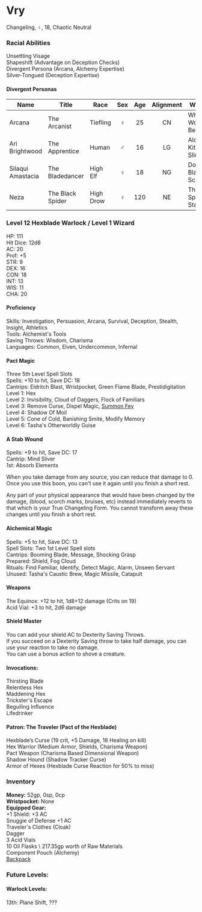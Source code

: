 # Vry 
Changeling, ♀, 18, Chaotic Neutral

### Racial Abilities
Unsettling Visage \
Shapeshift (Advantage on Deception Checks) \
Divergent Persona (Arcana, Alchemy Expertise) \
Silver-Tongued (Deception Expertise)

#### Divergent Personas
| Name              | Title             |   Race    | Sex | Age | Alignment |         Weapon         | Familiar |
| ----------------- | ----------------- | --------- |:---:|:---:|:---------:| ---------------------- | -------- |
| Arcana            | The Arcanist      | Tiefling  |  ♀  | 25  |    CN     | Whatever Work Best     | Gargoyle |
| Ari Brightwood    | The Apprentice    | Human     |  ♂  | 16  |    LG     | Alchemy Kit & Sling    | Octopus  |
| Silaqui Amastacia | The Bladedancer   | High Elf  |  ♀  | 18  |    NG     | Double-Bladed Scimitar | Owl      |
| Neza              | The Black Spider  | High Drow |  ♀  | 120 |    NE     | The Spider Staff       | Spider   |

### Level 12 Hexblade Warlock / Level 1 Wizard
HP: 111 \
Hit Dice: 12d8 \
AC: 20 \
Prof: +5 \
STR: 9 \
DEX: 16 \
CON: 18 \
INT: 13 \
WIS: 11 \
CHA: 20

#### Proficiency
Skills: Investigation, Persuasion, Arcana, Survival, Deception, Stealth, Insight, Athletics \
Tools: Alchemist's Tools \
Saving Throws: Wisdom, Charisma \
Languages: Common, Elven, Undercommon, Infernal 

#### Pact Magic
Three 5th Level Spell Slots \
Spells: +10 to hit, Save DC: 18 \
Cantrips: Eldritch Blast, Wristpocket, Green Flame Blade, Prestidigitation \
Level 1: Hex \
Level 2: Invisibility, Cloud of Daggers, Flock of Familiars \
Level 3: Remove Curse, Dispel Magic, [Summon Fey](http://dnd5e.wikidot.com/spell:summon-fey) \
Level 4: Shadow Of Moil \
Level 5: Cone of Cold, Banishing Smite, Modify Memory \
Level 6: Tasha's Otherworldly Guise

#### A Stab Wound
Spells: +9 to hit, Save DC: 17 \
Cantrip: Mind Sliver \
1st: Absorb Elements

When you take damage from any source, you can reduce that damage to 0. Once you use this boon, you can't use it again until you finish a short rest.

Any part of your physical appearance that would have been changed by the damage, (blood, scorch marks, bruises, etc) instead immediately reverts to that which is your True Changeling Form. You cannot transform away these changes until you finish a short rest.

#### Alchemical Magic
Spells: +5 to hit, Save DC: 13 \
Spell Slots: Two 1st Level Spell slots \
Cantrips: Booming Blade, Message, Shocking Grasp \
Prepared: Shield, Fog Cloud \
Rituals: Find Familiar, Identify, Detect Magic, Alarm, Unseen Servant \
Unused: Tasha's Caustic Brew, Magic Missile, Catapult 

#### Weapons 
The Equinox: +12 to hit, 1d8+12 damage (Crits on 19) \
Acid Vial: +3 to hit, 2d6 damage

#### Shield Master 
You can add your shield AC to Dexterity Saving Throws. \
If you succeed on a Dexterity Saving throw to take half damage, you can use your reaction to take no damage. \
You can use a bonus action to shove a creature. 


#### Invocations:
Thirsting Blade \
Relentless Hex \
Maddening Hex \
Trickster's Escape \
Beguiling Influence \
Lifedrinker 

#### Patron: The Traveler (Pact of the Hexblade) 
Hexblade’s Curse (19 crit, +5 Damage, 18 Healing on kill) \
Hex Warrior (Medium Armor, Shields, Charisma Weapon) \
Pact Weapon (Charisma Based Dimensional Weapon) \
Shadow Hound (Shadow Tracker Curse) \
Armor of Hexes (Hexblade Curse Reaction for 50% to miss)

### Inventory
**Money:** 52gp, 0sp, 0cp \
**Wristpocket:** None \
**Equipped Gear:** \
+1 Shield: +3 AC \
Snuggie of Defense +1 AC \
Traveler's Clothes (Cloak) \
Dagger \
3 Acid Vials \
10 Oil Flasks \ 
217.35gp worth of Raw Materials \
Component Pouch (Alchemy) \
[Backpack](https://github.com/DestinyVolt/D-D/blob/master/Vry/Inventory.md)

### Future Levels: 
#### Warlock Levels:
13th: Plane Shift, ???
